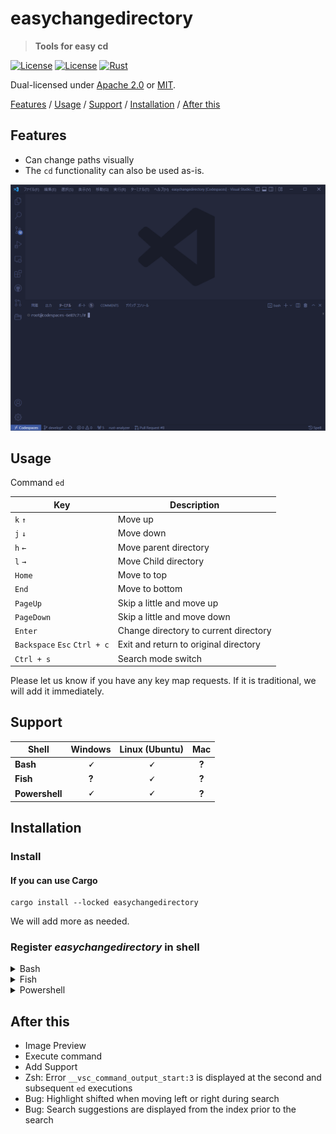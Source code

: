 # easychangedirectory

> **Tools for easy cd**

[![License](https://img.shields.io/badge/license-Apache%202.0-blue?style=flat-square)](LICENSE-APACHE)
[![License](https://img.shields.io/badge/license-MIT-blue?style=flat-square)](LICENSE-MIT)
[![Rust](https://github.com/shsyss/easychangedirectory/actions/workflows/rust.yml/badge.svg)](https://github.com/shsyss/easychangedirectory/actions/workflows/rust.yml)

Dual-licensed under [Apache 2.0](LICENSE-APACHE) or [MIT](LICENSE-MIT).

[Features](#features) / [Usage](#usage) / [Support](#support) / [Installation](#installation) / [After this](#after-this)

## Features

- Can change paths visually
- The `cd` functionality can also be used as-is.

![demo](./assets/demo.gif)

## Usage

Command `ed`

| Key                          | Description                           |
| ---------------------------- | ------------------------------------- |
| `k` `↑`                      | Move up                               |
| `j` `↓`                      | Move down                             |
| `h` `←`                      | Move parent directory                 |
| `l` `→`                      | Move Child directory                  |
| `Home`                       | Move to top                           |
| `End`                        | Move to bottom                        |
| `PageUp`                     | Skip a little and move up             |
| `PageDown`                   | Skip a little and move down           |
| `Enter`                      | Change directory to current directory |
| `Backspace` `Esc` `Ctrl + c` | Exit and return to original directory |
| `Ctrl + s`                   | Search mode switch                    |

Please let us know if you have any key map requests. If it is traditional, we will add it immediately.

## Support

| Shell          |    Windows    | Linux (Ubuntu) |    Mac    |
| -------------- | :-----------: | :------------: | :-------: |
| **Bash**       | **&#128504;** | **&#128504;**  | **&#63;** |
| **Fish**       |   **&#63;**   | **&#128504;**  | **&#63;** |
| **Powershell** | **&#128504;** | **&#128504;**  | **&#63;** |

## Installation

### Install

#### If you can use Cargo

```
cargo install --locked easychangedirectory
```

We will add more as needed.

### Register **_easychangedirectory_** in shell

<details>
<summary>Bash</summary>

Add to `~/.bashrc` (Change as necessary)

```
eval "$(easychangedirectory --init bash)"
```

Run `. ~/.bashrc` as needed

</details>

<details>
<summary>Fish</summary>

Add to `~/.config/fish/config.fish` (Change as necessary)

```
easychangedirectory --init fish | source
```

Run `. ~/.config/fish/config.fish` as needed

</details>

<details>
<summary>Powershell</summary>

Add to the file found by `echo $profile`

```
Invoke-Expression (& { (easychangedirectory --init powershell | Out-String) } )
```

Run `. /path/to/profile.ps1` as needed

</details>

<!-- <details>
<summary>Zsh</summary>

Add to `~/.zshrc` (Change as necessary)
```
eval "$(easychangedirectory --init zsh)"
```
Run `. ~/.zshrc` as needed
</details> -->

## After this

- Image Preview
- Execute command
- Add Support
- Zsh: Error `__vsc_command_output_start:3` is displayed at the second and subsequent `ed` executions
- Bug: Highlight shifted when moving left or right during search
- Bug: Search suggestions are displayed from the index prior to the search
